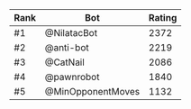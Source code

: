 Rank|Bot|Rating
---|---|---
#1|@NilatacBot|2372
#2|@anti-bot|2219
#3|@CatNail|2086
#4|@pawnrobot|1840
#5|@MinOpponentMoves|1132
